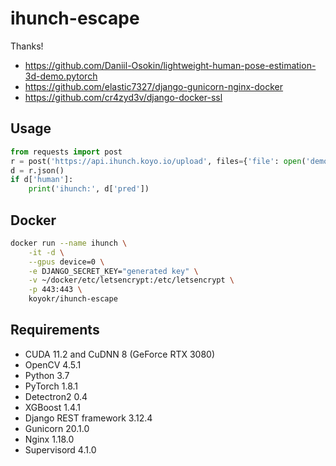 # ihunch-escape
Thanks!
- <https://github.com/Daniil-Osokin/lightweight-human-pose-estimation-3d-demo.pytorch>
- <https://github.com/elastic7327/django-gunicorn-nginx-docker>
- <https://github.com/cr4zyd3v/django-docker-ssl>

## Usage
```py
from requests import post
r = post('https://api.ihunch.koyo.io/upload', files={'file': open('demo.jpg', 'rb')})
d = r.json()
if d['human']:
    print('ihunch:', d['pred'])
```

## Docker
```sh
docker run --name ihunch \
    -it -d \
    --gpus device=0 \
    -e DJANGO_SECRET_KEY="generated key" \
    -v ~/docker/etc/letsencrypt:/etc/letsencrypt \
    -p 443:443 \
    koyokr/ihunch-escape
```

## Requirements
- CUDA 11.2 and CuDNN 8 (GeForce RTX 3080)
- OpenCV 4.5.1
- Python 3.7
- PyTorch 1.8.1
- Detectron2 0.4
- XGBoost 1.4.1
- Django REST framework 3.12.4
- Gunicorn 20.1.0
- Nginx 1.18.0
- Supervisord 4.1.0
